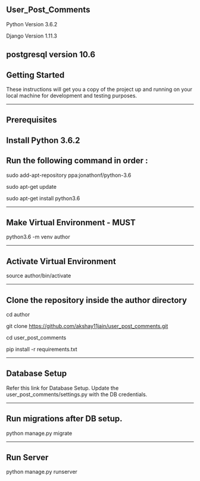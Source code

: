 User_Post_Comments
-----------------
Python Version 3.6.2

Django Version 1.11.3

postgresql version 10.6
---------------
Getting Started
---------------

These instructions will get you a copy of the project up and running 
on your local machine for development and testing purposes.

-------------
Prerequisites
-------------

Install Python 3.6.2
------------------------------------
Run the following command in order :
------------------------------------
sudo add-apt-repository ppa:jonathonf/python-3.6

sudo apt-get update

sudo apt-get install python3.6

-------------------------------
Make Virtual Environment - MUST
-------------------------------
python3.6 -m venv author


----------------------------
Activate Virtual Environment
----------------------------
source author/bin/activate

------------------------------------------------
Clone the repository inside the author directory
------------------------------------------------
cd author

git clone https://github.com/akshay11jain/user_post_comments.git

cd user_post_comments

pip install -r requirements.txt


--------------
Database Setup
--------------

Refer this link for Database Setup.
Update the user_post_comments/settings.py with the DB credentials.

-----------------------------
Run migrations after DB setup.
-----------------------------
python manage.py migrate


-----------
Run Server
-----------
python manage.py runserver









